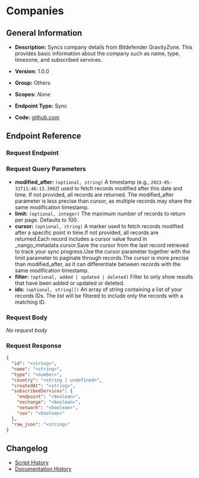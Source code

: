 <!-- BEGIN GENERATED CONTENT -->
# Companies

## General Information

- **Description:** Syncs company details from Bitdefender GravityZone. 
This provides basic information about the company such as name, 
type, timezone, and subscribed services.

- **Version:** 1.0.0
- **Group:** Others
- **Scopes:** _None_
- **Endpoint Type:** Sync
- **Code:** [github.com](https://github.com/NangoHQ/integration-templates/tree/main/integrations/bitdefender/syncs/companies.ts)


## Endpoint Reference

### Request Endpoint



### Request Query Parameters

- **modified_after:** `(optional, string)` A timestamp (e.g., `2023-05-31T11:46:13.390Z`) used to fetch records modified after this date and time. If not provided, all records are returned. The modified_after parameter is less precise than cursor, as multiple records may share the same modification timestamp.
- **limit:** `(optional, integer)` The maximum number of records to return per page. Defaults to 100.
- **cursor:** `(optional, string)` A marker used to fetch records modified after a specific point in time.If not provided, all records are returned.Each record includes a cursor value found in _nango_metadata.cursor.Save the cursor from the last record retrieved to track your sync progress.Use the cursor parameter together with the limit parameter to paginate through records.The cursor is more precise than modified_after, as it can differentiate between records with the same modification timestamp.
- **filter:** `(optional, added | updated | deleted)` Filter to only show results that have been added or updated or deleted.
- **ids:** `(optional, string[])` An array of string containing a list of your records IDs. The list will be filtered to include only the records with a matching ID.

### Request Body

_No request body_

### Request Response

```json
{
  "id": "<string>",
  "name": "<string>",
  "type": "<number>",
  "country": "<string | undefined>",
  "createdAt": "<string>",
  "subscribedServices": {
    "endpoint": "<boolean>",
    "exchange": "<boolean>",
    "network": "<boolean>",
    "sos": "<boolean>"
  },
  "raw_json": "<string>"
}
```

## Changelog

- [Script History](https://github.com/NangoHQ/integration-templates/commits/main/integrations/bitdefender/syncs/companies.ts)
- [Documentation History](https://github.com/NangoHQ/integration-templates/commits/main/integrations/bitdefender/syncs/companies.md)

<!-- END  GENERATED CONTENT -->

